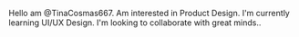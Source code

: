 Hello am @TinaCosmas667. Am interested in Product Design.
I'm currently learning UI/UX Design. I'm looking to collaborate with great minds..

